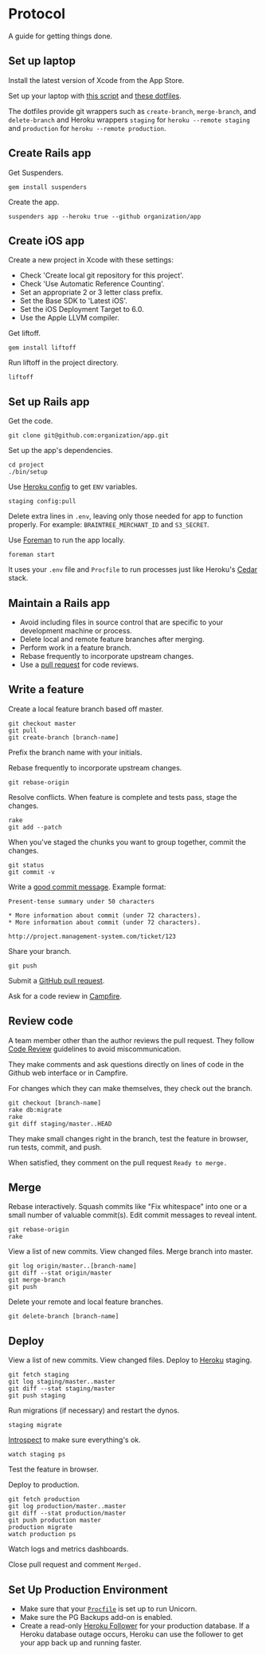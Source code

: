 Protocol
========

A guide for getting things done.

Set up laptop
-------------

Install the latest version of Xcode from the App Store.

Set up your laptop with [this script](https://github.com/thoughtbot/laptop)
and [these dotfiles](https://github.com/thoughtbot/dotfiles).

The dotfiles provide git wrappers such as `create-branch`, `merge-branch`, and
`delete-branch` and Heroku wrappers `staging` for `heroku --remote staging` and
`production` for `heroku --remote production`.

Create Rails app
----------------

Get Suspenders.

    gem install suspenders

Create the app.

    suspenders app --heroku true --github organization/app

Create iOS app
--------------

Create a new project in Xcode with these settings:

* Check 'Create local git repository for this project'.
* Check 'Use Automatic Reference Counting'.
* Set an appropriate 2 or 3 letter class prefix.
* Set the Base SDK to 'Latest iOS'.
* Set the iOS Deployment Target to 6.0.
* Use the Apple LLVM compiler.

Get liftoff.

    gem install liftoff

Run liftoff in the project directory.

    liftoff

Set up Rails app
----------------

Get the code.

    git clone git@github.com:organization/app.git

Set up the app's dependencies.

    cd project
    ./bin/setup

Use [Heroku config](https://github.com/ddollar/heroku-config) to get `ENV`
variables.

    staging config:pull

Delete extra lines in `.env`, leaving only those needed for app to function
properly. For example: `BRAINTREE_MERCHANT_ID` and `S3_SECRET`.

Use [Foreman](http://goo.gl/oy4uw) to run the app locally.

    foreman start

It uses your `.env` file and `Procfile` to run processes just like Heroku's
[Cedar](https://devcenter.heroku.com/articles/cedar/) stack.

Maintain a Rails app
--------------------

* Avoid including files in source control that are specific to your
  development machine or process.
* Delete local and remote feature branches after merging.
* Perform work in a feature branch.
* Rebase frequently to incorporate upstream changes.
* Use a [pull request](http://goo.gl/Kmdee) for code reviews.

Write a feature
---------------

Create a local feature branch based off master.

    git checkout master
    git pull
    git create-branch [branch-name]

Prefix the branch name with your initials.

Rebase frequently to incorporate upstream changes.

    git rebase-origin

Resolve conflicts. When feature is complete and tests pass, stage the changes.

    rake
    git add --patch

When you've staged the chunks you want to group together, commit the changes.

    git status
    git commit -v

Write a [good commit message](http://goo.gl/w11us). Example format:

    Present-tense summary under 50 characters

    * More information about commit (under 72 characters).
    * More information about commit (under 72 characters).

    http://project.management-system.com/ticket/123

Share your branch.

    git push

Submit a [GitHub pull request](http://goo.gl/Kmdee).

Ask for a code review in [Campfire](http://campfirenow.com).

Review code
-----------

A team member other than the author reviews the pull request. They follow
[Code Review](../code-review) guidelines to avoid
miscommunication.

They make comments and ask questions directly on lines of code in the Github
web interface or in Campfire.

For changes which they can make themselves, they check out the branch.

    git checkout [branch-name]
    rake db:migrate
    rake
    git diff staging/master..HEAD

They make small changes right in the branch, test the feature in browser,
run tests, commit, and push.

When satisfied, they comment on the pull request `Ready to merge.`

Merge
-----

Rebase interactively. Squash commits like "Fix whitespace" into one or a
small number of valuable commit(s). Edit commit messages to reveal intent.

    git rebase-origin
    rake

View a list of new commits. View changed files. Merge branch into master.

    git log origin/master..[branch-name]
    git diff --stat origin/master
    git merge-branch
    git push

Delete your remote and local feature branches.

    git delete-branch [branch-name]

Deploy
------

View a list of new commits. View changed files. Deploy to
[Heroku](https://devcenter.heroku.com/articles/quickstart) staging.

    git fetch staging
    git log staging/master..master
    git diff --stat staging/master
    git push staging

Run migrations (if necessary) and restart the dynos.

    staging migrate

[Introspect](http://goo.gl/tTgVF) to make sure everything's ok.

    watch staging ps

Test the feature in browser.

Deploy to production.

    git fetch production
    git log production/master..master
    git diff --stat production/master
    git push production master
    production migrate
    watch production ps

Watch logs and metrics dashboards.

Close pull request and comment `Merged.`

Set Up Production Environment
-----------------------------

* Make sure that your
  [`Procfile`](https://devcenter.heroku.com/articles/procfile)
  is set up to run Unicorn.
* Make sure the PG Backups add-on is enabled.
* Create a read-only [Heroku Follower](http://goo.gl/xWDMx) for your
  production database. If a Heroku database outage occurs, Heroku can use the
  follower to get your app back up and running faster.
